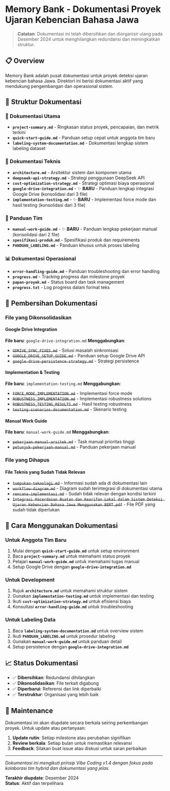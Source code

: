 # Memory Bank - Dokumentasi Proyek Ujaran Kebencian Bahasa Jawa

> **Catatan**: Dokumentasi ini telah dibersihkan dan diorganisir ulang pada Desember 2024 untuk menghilangkan redundansi dan meningkatkan struktur.

## 📋 Overview

Memory Bank adalah pusat dokumentasi untuk proyek deteksi ujaran kebencian bahasa Jawa. Direktori ini berisi dokumentasi aktif yang mendukung pengembangan dan operasional sistem.

## 📁 Struktur Dokumentasi

### 🎯 Dokumentasi Utama
- **`project-summary.md`** - Ringkasan status proyek, pencapaian, dan metrik terkini
- **`quick-start-guide.md`** - Panduan setup cepat untuk anggota tim baru
- **`labeling-system-documentation.md`** - Dokumentasi lengkap sistem labeling dataset

### 🔧 Dokumentasi Teknis
- **`architecture.md`** - Arsitektur sistem dan komponen utama
- **`deepseek-api-strategy.md`** - Strategi penggunaan DeepSeek API
- **`cost-optimization-strategy.md`** - Strategi optimasi biaya operasional
- **`google-drive-integration.md`** - ✨ **BARU** - Panduan lengkap integrasi Google Drive (konsolidasi dari 3 file)
- **`implementation-testing.md`** - ✨ **BARU** - Implementasi force mode dan hasil testing (konsolidasi dari 3 file)

### 👥 Panduan Tim
- **`manual-work-guide.md`** - ✨ **BARU** - Panduan lengkap pekerjaan manual (konsolidasi dari 2 file)
- **`spesifikasi-produk.md`** - Spesifikasi produk dan requirements
- **`PANDUAN_LABELING.md`** - Panduan khusus untuk proses labeling

### 📊 Dokumentasi Operasional
- **`error-handling-guide.md`** - Panduan troubleshooting dan error handling
- **`progress.md`** - Tracking progress dan milestone proyek
- **`papan-proyek.md`** - Status board dan task management
- **`progress.txt`** - Log progress dalam format teks

## 🧹 Pembersihan Dokumentasi

### File yang Dikonsolidasikan

#### Google Drive Integration
**File baru**: `google-drive-integration.md`
**Menggabungkan**:
- ~~`GDRIVE_SYNC_FIXES.md`~~ - Solusi masalah sinkronisasi
- ~~`GOOGLE_DRIVE_SETUP_GUIDE.md`~~ - Panduan setup Google Drive API
- ~~`google-drive-persistence-strategy.md`~~ - Strategi persistence

#### Implementation & Testing
**File baru**: `implementation-testing.md`
**Menggabungkan**:
- ~~`FORCE_MODE_IMPLEMENTATION.md`~~ - Implementasi force mode
- ~~`ROBUSTNESS_IMPLEMENTATION.md`~~ - Implementasi robustness solutions
- ~~`ROBUSTNESS_TESTING_RESULTS.md`~~ - Hasil testing robustness
- ~~`testing-scenarios-documentation.md`~~ - Skenario testing

#### Manual Work Guide
**File baru**: `manual-work-guide.md`
**Menggabungkan**:
- ~~`pekerjaan-manual-arsitek.md`~~ - Task manual prioritas tinggi
- ~~`petunjuk-pekerjaan-manual.md`~~ - Panduan pekerjaan manual

### File yang Dihapus

#### File Teknis yang Sudah Tidak Relevan
- ~~`tumpukan-teknologi.md`~~ - Informasi sudah ada di dokumentasi lain
- ~~`workflow-diagram.md`~~ - Diagram sudah terintegrasi di dokumentasi utama
- ~~`rencana-implementasi.md`~~ - Sudah tidak relevan dengan kondisi terkini
- ~~`Integrasi Kecerdasan Buatan dan Kearifan Lokal dalam Sistem Deteksi Ujaran Kebencian Bahasa Jawa Menggunakan BERT.pdf`~~ - File PDF yang sudah tidak diperlukan

## 🚀 Cara Menggunakan Dokumentasi

### Untuk Anggota Tim Baru
1. Mulai dengan **`quick-start-guide.md`** untuk setup environment
2. Baca **`project-summary.md`** untuk memahami status proyek
3. Pelajari **`manual-work-guide.md`** untuk memahami tugas manual
4. Setup Google Drive dengan **`google-drive-integration.md`**

### Untuk Development
1. Rujuk **`architecture.md`** untuk memahami struktur sistem
2. Gunakan **`implementation-testing.md`** untuk implementasi dan testing
3. Ikuti **`cost-optimization-strategy.md`** untuk efisiensi biaya
4. Konsultasi **`error-handling-guide.md`** untuk troubleshooting

### Untuk Labeling Data
1. Baca **`labeling-system-documentation.md`** untuk overview sistem
2. Ikuti **`PANDUAN_LABELING.md`** untuk prosedur labeling
3. Gunakan **`manual-work-guide.md`** untuk panduan detail
4. Setup persistence dengan **`google-drive-integration.md`**

## 📈 Status Dokumentasi

- ✅ **Dibersihkan**: Redundansi dihilangkan
- ✅ **Dikonsolidasikan**: File terkait digabung
- ✅ **Diperbarui**: Referensi dan link diperbaiki
- ✅ **Terstruktur**: Organisasi yang lebih baik

## 🔄 Maintenance

Dokumentasi ini akan diupdate secara berkala seiring perkembangan proyek. Untuk update atau pertanyaan:

1. **Update rutin**: Setiap milestone atau perubahan signifikan
2. **Review berkala**: Setiap bulan untuk memastikan relevansi
3. **Feedback**: Silakan buat issue atau diskusi untuk saran perbaikan

---

*Dokumentasi ini mengikuti prinsip Vibe Coding v1.4 dengan fokus pada kolaborasi tim hybrid dan dokumentasi yang jelas.*

**Terakhir diupdate**: Desember 2024  
**Status**: Aktif dan terpelihara